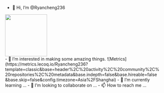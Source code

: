 - 👋 Hi, I’m @Ryancheng236
<div align="left"> <img height="137px" src="https://github-readme-stats.vercel.app/api?username=sun0225SUN&hide_title=true&hide_border=true&show_icons=trueline_height=21&text_color=000&icon_color=000&bg_color=0,ea6161,ffc64d,fffc4d,52fa5a&theme=graywhite" /> </div>
- 👀 I’m interested in making some amazing things.
 ![Metrics](https://metrics.lecoq.io/Ryancheng236?template=classic&base=header%2C%20activity%2C%20community%2C%20repositories%2C%20metadata&base.indepth=false&base.hireable=false&base.skip=false&config.timezone=Asia%2FShanghai)
- 🌱 I’m currently learning ...
- 💞️ I’m looking to collaborate on ...
- 📫 How to reach me ...


<!---
Ryancheng236/Ryancheng236 is a ✨ special ✨ repository because its `README.md` (this file) appears on your GitHub profile.
You can click the Preview link to take a look at your changes.
--->
